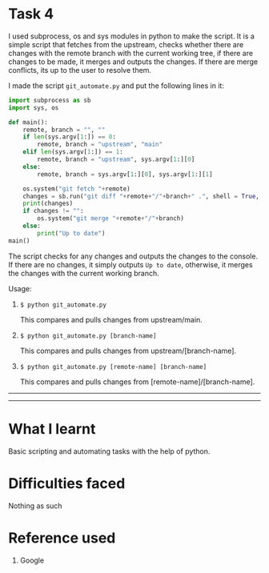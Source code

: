 # Task 4
I used subprocess, os and sys modules in python to make the script. It is a simple script that fetches from the upstream, checks whether there are changes with the remote branch with the current working tree, if there are changes to be made, it merges and outputs the changes. If there are merge conflicts, its up to the user to resolve them.

I made the script `git_automate.py` and put the following lines in it:
```python
import subprocess as sb
import sys, os

def main():
	remote, branch = "", ""
	if len(sys.argv[1:]) == 0:
		remote, branch = "upstream", "main"
	elif len(sys.argv[1:]) == 1:
		remote, branch = "upstream", sys.argv[1:][0]
	else:
		remote, branch = sys.argv[1:][0], sys.argv[1:][1]

	os.system("git fetch "+remote)
	changes = sb.run("git diff "+remote+"/"+branch+" .", shell = True, capture_output = True).stdout.decode("utf-8")
	print(changes)
	if changes != "":
		os.system("git merge "+remote+"/"+branch)
	else:
		print("Up to date")
main()
```

The script checks for any changes and outputs the changes to the console. If there are no changes, it simply outputs `Up to date`, otherwise, it merges the changes with the current working branch.

Usage:
1. `$ python git_automate.py`
    
    This compares and pulls changes from upstream/main.
2. `$ python git_automate.py [branch-name]`

    This compares and pulls changes from upstream/[branch-name].
3. `$ python git_automate.py [remote-name] [branch-name]`

    This compares and pulls changes from [remote-name]/[branch-name].

---
---

# What I learnt
Basic scripting and automating tasks with the help of python.

# Difficulties faced
Nothing as such

# Reference used
1. Google